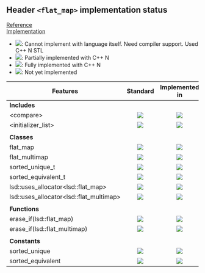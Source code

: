 ## Header `<flat_map>` implementation status

[Reference](https://en.cppreference.com/w/cpp/header/flat_map)  
[Implementation](../include/lsd/flat_map.h)

* ![](https://img.shields.io/badge/C%2B%2B-N-red): Cannot implement with language itself. Need compiler support. Used C++ N STL
* ![](https://img.shields.io/badge/C%2B%2B-N-blue): Partially implemented with C++ N
* ![](https://img.shields.io/badge/C%2B%2B-N-green): Fully implemented with C++ N
* ![][notyet]: Not yet implemented

| Features                                     | Standard             | Implemented in                    |
|----------------------------------------------|:--------------------:|:---------------------------------:|
| **Includes**                                 |                      |                                   |
| \<compare>                                   | ![][cpp20]           | ![][notyet]                       |
| \<initializer_list>                          | ![][cpp11]           | ![][notyet]                       |
|                                              |                      |                                   |
| **Classes**                                  |                      |                                   |
| flat_map                                     | ![][cpp23]           | ![][notyet]                       |
| flat_multimap                                | ![][cpp23]           | ![][notyet]                       |
| sorted_unique_t                              | ![][cpp23]           | ![][notyet]                       |
| sorted_equivalent_t                          | ![][cpp23]           | ![][notyet]                       |
| lsd::uses_allocator\<lsd::flat_map>            | ![][cpp23]           | ![][notyet]                       |
| lsd::uses_allocator\<lsd::flat_multimap>       | ![][cpp23]           | ![][notyet]                       |
|                                              |                      |                                   |
| **Functions**                                |                      |                                   |
| erase_if(lsd::flat_map)                       | ![][cpp23]           | ![][notyet]                       |
| erase_if(lsd::flat_multimap)                  | ![][cpp23]           | ![][notyet]                       |
|                                              |                      |                                   |
| **Constants**                                |                      |                                   |
| sorted_unique                                | ![][cpp23]           | ![][notyet]                       |
| sorted_equivalent                            | ![][cpp23]           | ![][notyet]                       |


<!--
	C++11: 1	| 0
	C++20: 1	| 0
	C++23: 10	| 0

	Total: 12	| 0-->

[notyet]: https://img.shields.io/badge/Not_yet-orange
[removed]: https://img.shields.io/badge/Removed-red
[legacy]: https://img.shields.io/badge/legacy-grey

[cppno11]: https://img.shields.io/badge/C%2B%2B-11-red
[cppno14]: https://img.shields.io/badge/C%2B%2B-14-red
[cppno17]: https://img.shields.io/badge/C%2B%2B-17-red
[cppno20]: https://img.shields.io/badge/C%2B%2B-20-red
[cppno23]: https://img.shields.io/badge/C%2B%2B-23-red

[cpppt11]: https://img.shields.io/badge/C%2B%2B-11-blue
[cpppt14]: https://img.shields.io/badge/C%2B%2B-14-blue
[cpppt17]: https://img.shields.io/badge/C%2B%2B-17-blue
[cpppt20]: https://img.shields.io/badge/C%2B%2B-20-blue
[cpppt23]: https://img.shields.io/badge/C%2B%2B-23-blue

[cpp11]: https://img.shields.io/badge/C%2B%2B-11-green
[cpp14]: https://img.shields.io/badge/C%2B%2B-14-green
[cpp17]: https://img.shields.io/badge/C%2B%2B-17-green
[cpp20]: https://img.shields.io/badge/C%2B%2B-20-green
[cpp23]: https://img.shields.io/badge/C%2B%2B-23-green
